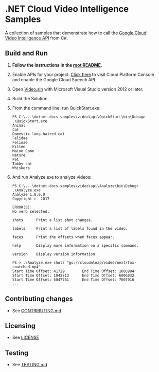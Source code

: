 # .NET Cloud Video Intelligence Samples

A collection of samples that demonstrate how to call the
[Google Cloud Video Intelligence API](https://cloud.google.com/video-intelligence/docs/) from C#.

## Build and Run

1.  **Follow the instructions in the [root README](../../README.md)**.

4.  Enable APIs for your project.
    [Click here](https://console.cloud.google.com/flows/enableapi?apiid=videointelligence.googleapis.com&showconfirmation=true)
    to visit Cloud Platform Console and enable the Google Cloud Speech API.

6.  Open [Video.sln](Video.sln) with Microsoft Visual Studio version 2012 or later.

8.  Build the Solution.

9.  From the command line, run QuickStart.exe:
    ```
    PS C:\...\dotnet-docs-samples\video\api\QuickStart\bin\Debug> .\QuickStart.exe
    Animal
    Cat
    Domestic long-haired cat
    Felidae
    Felinae
    Kitten
    Maine Coon
    Nature
    Pet
    Tabby cat
    Whiskers
    ```

10. And run Analyze.exe to analyze videos:
    ```
    PS C:\...\dotnet-docs-samples\video\api\Analyze\bin\Debug> .\Analyze.exe
    Analyze 1.0.0.0
    Copyright c  2017

    ERROR(S):
    No verb selected.

    shots      Print a list shot changes.

    labels     Print a list of labels found in the video.

    faces      Print the offsets when faces appear.

    help       Display more information on a specific command.

    version    Display version information.
    ```

    ```
    PS > .\Analyze.exe shots "gs://cloudmleap/video/next/fox-snatched.mp4"
    Start Time Offset: 41729        End Time Offset: 1000984
    Start Time Offset: 1042713      End Time Offset: 6006032
    Start Time Offset: 6047761      End Time Offset: 7007016
    ...
    ```

## Contributing changes

* See [CONTRIBUTING.md](../../CONTRIBUTING.md)

## Licensing

* See [LICENSE](../../LICENSE)

## Testing

* See [TESTING.md](../../TESTING.md)
